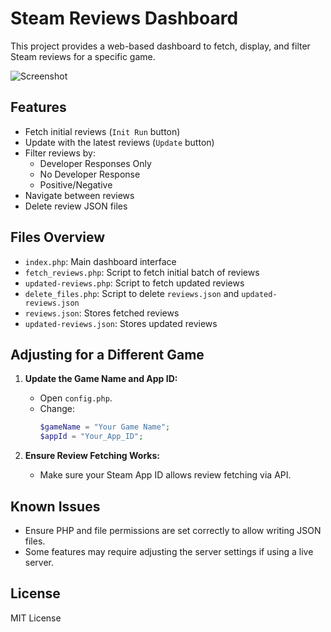 # Steam Reviews Dashboard

This project provides a web-based dashboard to fetch, display, and filter Steam reviews for a specific game.

![Screenshot](https://i.imgur.com/MGaPWls.png)


## Features

- Fetch initial reviews (`Init Run` button)
- Update with the latest reviews (`Update` button)
- Filter reviews by:
  - Developer Responses Only
  - No Developer Response
  - Positive/Negative
- Navigate between reviews
- Delete review JSON files

## Files Overview

- `index.php`: Main dashboard interface
- `fetch_reviews.php`: Script to fetch initial batch of reviews
- `updated-reviews.php`: Script to fetch updated reviews
- `delete_files.php`: Script to delete `reviews.json` and `updated-reviews.json`
- `reviews.json`: Stores fetched reviews
- `updated-reviews.json`: Stores updated reviews


## Adjusting for a Different Game

1. **Update the Game Name and App ID:**
   - Open `config.php`.
   - Change:
     ```php
     $gameName = "Your Game Name";
     $appId = "Your_App_ID";
     ```


2. **Ensure Review Fetching Works:**
   - Make sure your Steam App ID allows review fetching via API.


## Known Issues

- Ensure PHP and file permissions are set correctly to allow writing JSON files.
- Some features may require adjusting the server settings if using a live server.

## License

MIT License


